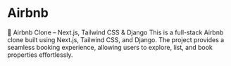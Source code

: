 # Airbnb
🏡 Airbnb Clone – Next.js, Tailwind CSS &amp; Django This is a full-stack Airbnb clone built using Next.js, Tailwind CSS, and Django. The project provides a seamless booking experience, allowing users to explore, list, and book properties effortlessly.
